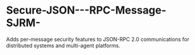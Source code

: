 # Secure-JSON---RPC-Message-SJRM-
Adds per-message security features to JSON-RPC 2.0 communications for distributed systems and multi-agent platforms.
